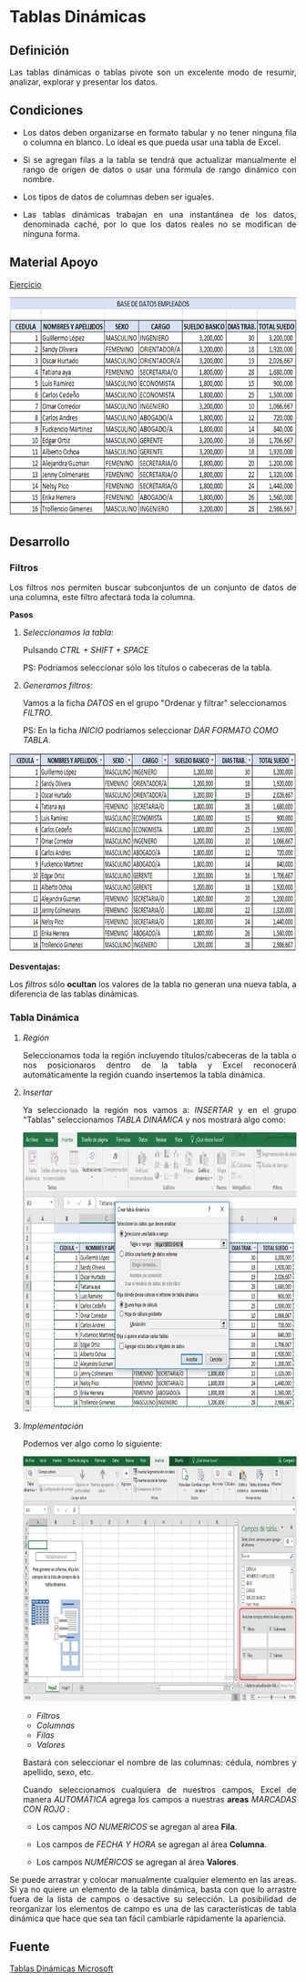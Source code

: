 Tablas Dinámicas
==============

## Definición

<p align="justify">
Las tablas dinámicas o tablas pivote son un excelente modo de resumir, analizar, explorar y presentar los datos.
</p>

## Condiciones

<ul>

<li>
<p align="justify">
Los datos deben organizarse en formato tabular y no tener ninguna fila o columna en blanco. Lo ideal es que pueda usar una tabla de Excel.
</p>
</li>

<li>
<p align="justify">
Si se agregan filas a la tabla se tendrá que actualizar manualmente el rango de origen de datos o usar una fórmula de rango dinámico con nombre.
</p>
</li>

<li>
<p align="justify">
Los tipos de datos de columnas deben ser iguales.
</p>
</li>

<li>
<p align="justify">
Las tablas dinámicas trabajan en una instantánea de los datos, denominada caché, por lo que los datos reales no se modifican de ninguna forma.
</p>
</li>

</ul>

## Material Apoyo

<p align ="justify">
<a href="https://github.com/ginppian/Excel-Tablas_Dinamicas/raw/master/MaterialApoyoTablasDinamicas.xlsx">Ejercicio</a>
</p>

<p align="center">
	<img src="https://github.com/ginppian/Excel-Tablas_Dinamicas/blob/master/img/img1.png" width="687" height="385">
</p>

## Desarrollo

### Filtros

<p align="justify">
Los filtros nos permiten buscar subconjuntos de un conjunto de datos de una columna, este filtro afectará toda la columna.
</p>


<b>Pasos</b>

<ol>
	
<li>
<i>Seleccionamos la tabla:</i>
<p>	
	Pulsando <i>CTRL + SHIFT + SPACE</i>
</p>
<p>
	PS: Podríamos seleccionar sólo los títulos o cabeceras de la tabla.
</p>
</li>

<li>
<i>Generamos filtros:</i>
<p>
Vamos a la ficha <i>DATOS</i> en el grupo "Ordenar y filtrar" seleccionamos <i>FILTRO</i>.
</p>

<p>
	PS: En la ficha <i>INICIO</i> podríamos seleccionar <i>DAR FORMATO COMO TABLA</i>. 
</p>
</li>

</ol>

<p align="center">
	<img src="https://github.com/ginppian/Excel-Tablas_Dinamicas/blob/master/img/img2.png" width="831" height="350">
</p>

<b>Desventajas:</b>

<p align="justify">
Los <i>filtros</i> sólo <b>ocultan</b> los valores de la tabla no generan una nueva tabla, a diferencia de las tablas dinámicas.
</p>

### Tabla Dinámica

<ol>	

<li>
<i>Región</i>
<p align="justify">
Seleccionamos toda la región incluyendo títulos/cabeceras de la tabla o nos posicionaros dentro de la tabla y Excel reconocerá automáticamente la región cuando insertemos la tabla dinámica.</p>
</li>

<li>
<i>Insertar</i>
<p align="justify">
Ya seleccionado la región nos vamos a: <i>INSERTAR</i> y en el grupo "Tablas" seleccionamos <i>TABLA DINÁMICA</i> y nos mostrará algo como:
</p>
<p align="center">
<img src="https://github.com/ginppian/Excel-Tablas_Dinamicas/blob/master/img/img3.png" width="943" height="490">
</p>
</li>

<li>
<i>Implementación</i>
<p align="justify">
Podemos ver algo como lo siguiente:
</p>
<p align="center">
<img src="https://github.com/ginppian/Excel-Tablas_Dinamicas/blob/master/img/img4.5.png" width="1220" height="430">
</p>
</li>

<p align="justify">
<ul>
<li><i>Filtros</i></li>
<li><i>Columnas</i></li>
<li><i>Filas</i></li>
<li><i>Valores</i></li>
</ul>
</p>

<p align="justify">
Bastará con seleccionar el nombre de las columnas: cédula, nombres y apellido, sexo, etc.
</p>

<p align="justify">
Cuando seleccionamos cualquiera de nuestros campos, Excel de manera <i>AUTOMÁTICA</i> agrega los campos a nuestras <b>areas</b> <i>MARCADAS CON ROJO</i> :
</p>

<ul>
<li>
<p align="justify">
Los campos <i>NO NUMERICOS</i> se agregan al area <b>Fila</b>.
</p>
</li>
<li>
<p align="justify">
Los campos de <i>FECHA Y HORA</i> se agregan al área <b>Columna</b>.
</p>
</li>
<li>
<p align="justify">
Los campos <i>NUMÉRICOS</i> se agregan al área <b>Valores</b>.
</p>
</li>
<ul>
</ol>



<p align="justify">
Se puede arrastrar y colocar manualmente cualquier elemento en las areas. Si ya no quiere un elemento de la tabla dinámica, basta con que lo arrastre fuera de la lista de campos o desactive su selección. La posibilidad de reorganizar los elementos de campo es una de las características de tabla dinámica que hace que sea tan fácil cambiarle rápidamente la apariencia.
</p>

## Fuente
<p align="justify">
<a href="https://support.office.com/es-es/article/Crear-una-tabla-din%C3%A1mica-para-analizar-datos-de-una-hoja-de-c%C3%A1lculo-a9a84538-bfe9-40a9-a8e9-f99134456576">Tablas Dinámicas Microsoft</a>
</p>

<p align="justify">
<a href="https://www.youtube.com/watch?v=AIipB0FFw7Y&t=1s"
</a>
</p>
